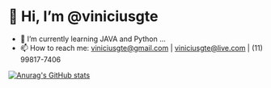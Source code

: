 # 👋 Hi, I’m @viniciusgte
- 🌱 I’m currently learning JAVA and Python ...
- 📫 How to reach me: viniciusgte@gmail.com | viniciusgte@live.com | (11) 99817-7406

[![Anurag's GitHub stats](https://github-readme-stats.vercel.app/apiviniciusgte=anuraghazra)](https://github.com/anuraghazra/github-readme-stats)

